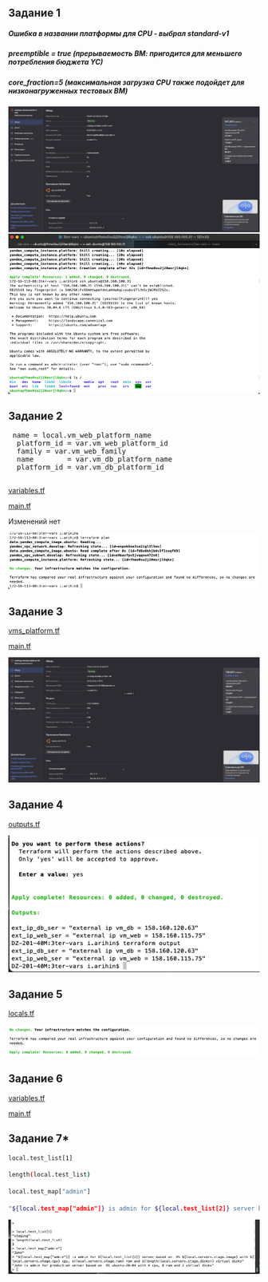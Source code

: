 ## Задание 1
##### Ошибка в названии платформы для CPU - выбрал standard-v1
##### preemptible = true (прерываемость ВМ: пригодится для меньшего потребления бюджета YC)
##### core_fraction=5 (максимальная загрузка CPU также подойдет для низконагруженных тестовых ВМ)
![Alt text](<work2/img/Снимок экрана 2023-09-29 в 12.11.31.png>)
![Alt text](<work2/img/Снимок экрана 2023-09-29 в 12.12.49.png>)
## Задание 2
 <pre> name = local.vm_web_platform_name
  platform_id = var.vm_web_platform_id
  family = var.vm_web_family
  name        = var.vm_db_platform_name
  platform_id = var.vm_db_platform_id
  </pre>
[variables.tf](work2/variables.tf) 

[main.tf](work2/main.tf) 

Изменений нет

![Alt text](<work2/img/Снимок экрана 2023-09-29 в 12.50.51.png>)
## Задание 3
[vms_platform.tf](work2/vms_platform.tf) 

[main.tf](work2/main.tf) 

![Alt text](<work2/img/Снимок экрана 2023-09-29 в 13.12.55.png>)
## Задание 4
[outputs.tf](work2/outputs.tf) 

![Alt text](<work2/img/Снимок экрана 2023-09-30 в 16.05.15.png>)
## Задание 5
[locals.tf](work2/locals.tf) 

![Alt text](<work2/img/Снимок экрана 2023-09-30 в 16.24.37.png>)
## Задание 6
[variables.tf](work2/variables.tf) 

[main.tf](work2/main.tf) 

## Задание 7*
```bash 
local.test_list[1] 

length(local.test_list)

local.test_map["admin"]

"${local.test_map["admin"]} is admin for ${local.test_list[2]} server based on  OS ${local.servers.stage.image} with ${local.servers.stage.cpu} cpu, ${local.servers.stage.ram} ram and ${length(local.servers.stage.disks)} virtual disks" 
```
![Alt text](<work2/img/Снимок экрана 2023-09-30 в 18.07.24.png>)

